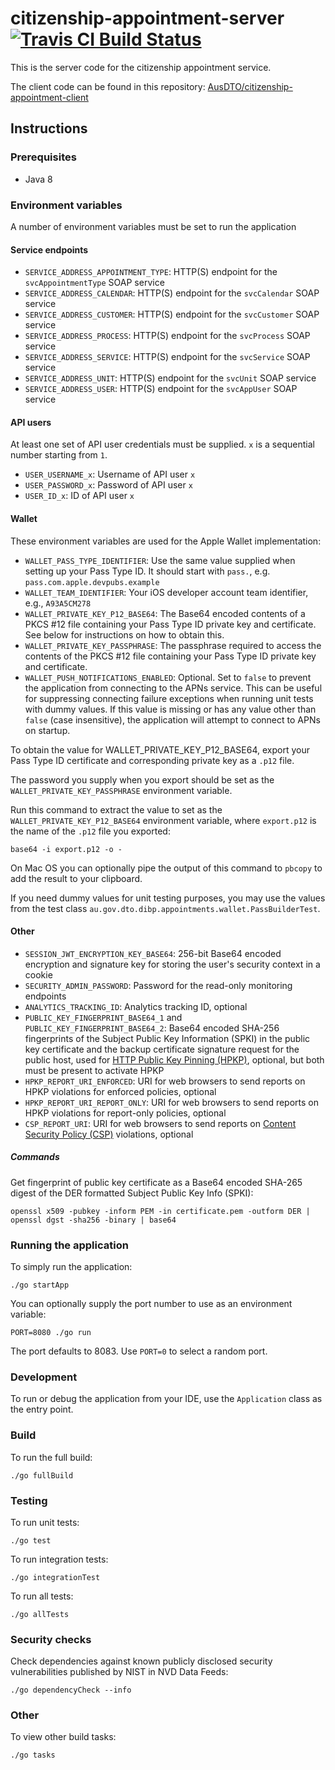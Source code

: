 # citizenship-appointment-server [![Travis CI Build Status](https://travis-ci.org/AusDTO/citizenship-appointment-server.svg?branch=master)](https://travis-ci.org/AusDTO/citizenship-appointment-server)

This is the server code for the citizenship appointment service.  

The client code can be found in this repository: [AusDTO/citizenship-appointment-client](https://github.com/AusDTO/citizenship-appointment-client)

## Instructions

### Prerequisites

- Java 8

### Environment variables

A number of environment variables must be set to run the application

#### Service endpoints

- `SERVICE_ADDRESS_APPOINTMENT_TYPE`: HTTP(S) endpoint for the `svcAppointmentType` SOAP service
- `SERVICE_ADDRESS_CALENDAR`: HTTP(S) endpoint for the `svcCalendar` SOAP service
- `SERVICE_ADDRESS_CUSTOMER`: HTTP(S) endpoint for the `svcCustomer` SOAP service
- `SERVICE_ADDRESS_PROCESS`: HTTP(S) endpoint for the `svcProcess` SOAP service
- `SERVICE_ADDRESS_SERVICE`: HTTP(S) endpoint for the `svcService` SOAP service
- `SERVICE_ADDRESS_UNIT`: HTTP(S) endpoint for the `svcUnit` SOAP service
- `SERVICE_ADDRESS_USER`: HTTP(S) endpoint for the `svcAppUser` SOAP service

#### API users

At least one set of API user credentials must be supplied. `x` is a sequential number starting from `1`.

- `USER_USERNAME_x`: Username of API user `x` 
- `USER_PASSWORD_x`: Password of API user `x`
- `USER_ID_x`: ID of API user `x`

#### Wallet

These environment variables are used for the Apple Wallet implementation:

- `WALLET_PASS_TYPE_IDENTIFIER`: Use the same value supplied when setting up your Pass Type ID. It should start with `pass.`, e.g. `pass.com.apple.devpubs.example`
- `WALLET_TEAM_IDENTIFIER`: Your iOS developer account team identifier, e.g., `A93A5CM278`
- `WALLET_PRIVATE_KEY_P12_BASE64`: The Base64 encoded contents of a PKCS #12 file containing your Pass Type ID private key and certificate. See below for instructions on how to obtain this. 
- `WALLET_PRIVATE_KEY_PASSPHRASE`: The passphrase required to access the contents of the PKCS #12 file containing your Pass Type ID private key and certificate.
- `WALLET_PUSH_NOTIFICATIONS_ENABLED`: Optional. Set to `false` to prevent the application from connecting to the APNs service. This can be useful for suppressing connecting failure exceptions when running unit tests with dummy values. If this value is missing or has any value other than `false` (case insensitive), the application will attempt to connect to APNs on startup. 

To obtain the value for WALLET_PRIVATE_KEY_P12_BASE64, export your Pass Type ID certificate and corresponding private key as a `.p12` file.

The password you supply when you export should be set as the `WALLET_PRIVATE_KEY_PASSPHRASE` environment variable.
 
Run this command to extract the value to set as the `WALLET_PRIVATE_KEY_P12_BASE64` environment variable, where `export.p12` is the name of the `.p12` file you exported:

    base64 -i export.p12 -o -
    
On Mac OS you can optionally pipe the output of this command to `pbcopy` to add the result to your clipboard.

If you need dummy values for unit testing purposes, you may use the values from the test class `au.gov.dto.dibp.appointments.wallet.PassBuilderTest`.

#### Other

- `SESSION_JWT_ENCRYPTION_KEY_BASE64`: 256-bit Base64 encoded encryption and signature key for storing the user's security context in a cookie
- `SECURITY_ADMIN_PASSWORD`: Password for the read-only monitoring endpoints
- `ANALYTICS_TRACKING_ID`: Analytics tracking ID, optional
- `PUBLIC_KEY_FINGERPRINT_BASE64_1` and `PUBLIC_KEY_FINGERPRINT_BASE64_2`: Base64 encoded SHA-256 fingerprints of the Subject Public Key Information (SPKI) in the public key certificate and the backup certificate signature request for the public host, used for [HTTP Public Key Pinning (HPKP)](https://developer.mozilla.org/en/docs/Web/Security/Public_Key_Pinning), optional, but both must be present to activate HPKP
- `HPKP_REPORT_URI_ENFORCED`: URI for web browsers to send reports on HPKP violations for enforced policies, optional 
- `HPKP_REPORT_URI_REPORT_ONLY`: URI for web browsers to send reports on HPKP violations for report-only policies, optional 
- `CSP_REPORT_URI`: URI for web browsers to send reports on [Content Security Policy (CSP)](http://content-security-policy.com/) violations, optional 

##### Commands

Get fingerprint of public key certificate as a Base64 encoded SHA-265 digest of the DER formatted Subject Public Key Info (SPKI): 

    openssl x509 -pubkey -inform PEM -in certificate.pem -outform DER | openssl dgst -sha256 -binary | base64

### Running the application

To simply run the application:

    ./go startApp
    
You can optionally supply the port number to use as an environment variable:

    PORT=8080 ./go run

The port defaults to 8083. Use `PORT=0` to select a random port.

### Development

To run or debug the application from your IDE, use the `Application` class as the entry point.

### Build

To run the full build:

    ./go fullBuild

### Testing

To run unit tests:

    ./go test

To run integration tests:

    ./go integrationTest

To run all tests:

    ./go allTests

### Security checks
 
Check dependencies against known publicly disclosed security vulnerabilities published by NIST in NVD Data Feeds:

    ./go dependencyCheck --info

### Other

To view other build tasks:

    ./go tasks
